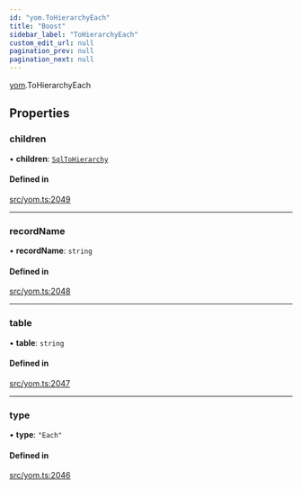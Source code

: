 ```yaml
---
id: "yom.ToHierarchyEach"
title: "Boost"
sidebar_label: "ToHierarchyEach"
custom_edit_url: null
pagination_prev: null
pagination_next: null
---
```


[yom](../namespaces/yom.md).ToHierarchyEach

## Properties

### children

• **children**: [`SqlToHierarchy`](../namespaces/yom.md#sqltohierarchy)

#### Defined in

[src/yom.ts:2049](https://github.com/yolmio/boost/blob/b239488/src/yom.ts#L2049)

___

### recordName

• **recordName**: `string`

#### Defined in

[src/yom.ts:2048](https://github.com/yolmio/boost/blob/b239488/src/yom.ts#L2048)

___

### table

• **table**: `string`

#### Defined in

[src/yom.ts:2047](https://github.com/yolmio/boost/blob/b239488/src/yom.ts#L2047)

___

### type

• **type**: ``"Each"``

#### Defined in

[src/yom.ts:2046](https://github.com/yolmio/boost/blob/b239488/src/yom.ts#L2046)
